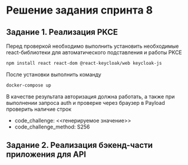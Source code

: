 # Решение задания спринта 8

## Задание 1. Реализация PKCE
Перед проверкой необходимо выполнить установить необходимые react-библиотеки для автоматического подставления и работы PKCE
```bash
npm install react react-dom @react-keycloak/web keycloak-js
```
После установки выполнить команду 
```bash
docker-compose up
```
В качестве результата авторизация должна работать, а также при выполнении запроса auth и проверке через браузер в Payload проверить наличие строк 
 - code_challenge: <<генерируемое значение>>
 - code_challenge_method: S256

## Задание 2. Реализация бэкенд-части приложения для API
